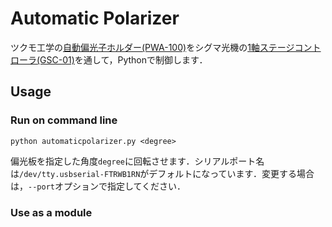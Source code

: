 # Automatic Polarizer

ツクモ工学の[自動偏光子ホルダー(PWA-100)](http://www.twin9.co.jp/product/holders-list/mirror-list-2-2/pwa-100/)をシグマ光機の[1軸ステージコントローラ(GSC-01)](https://www.global-optosigma.com/jp/Catalogs/pno/?from=page&pnoname=GSC-01&ccode=W9042&dcode=)を通して，Pythonで制御します．

## Usage
### Run on command line
```
python automaticpolarizer.py <degree>
```
偏光板を指定した角度`degree`に回転させます．シリアルポート名は`/dev/tty.usbserial-FTRWB1RN`がデフォルトになっています．変更する場合は，`--port`オプションで指定してください．

### Use as a module
